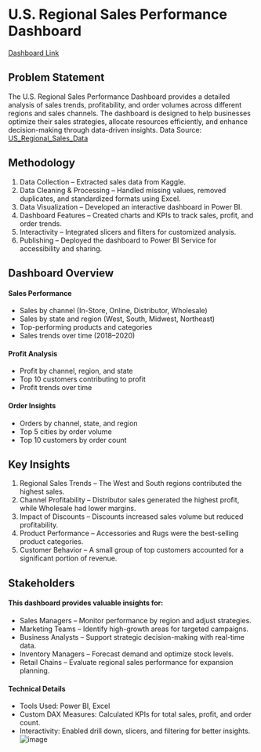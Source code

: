 
# U.S. Regional Sales Performance Dashboard

[Dashboard Link](https://app.powerbi.com/groups/f1d37c5e-25da-410a-8643-f27b7bac459b/reports/3c12101c-ebcb-446a-9ec8-88d6f6166090/c885e274eba2e5d5c066?experience=power-bi)

## Problem Statement
The U.S. Regional Sales Performance Dashboard provides a detailed analysis of sales trends, profitability, and order volumes across different regions and sales channels. The dashboard is designed to help businesses optimize their sales strategies, allocate resources efficiently, and enhance decision-making through data-driven insights.
Data Source: 
[US_Regional_Sales_Data](https://www.kaggle.com/datasets/talhabu/us-regional-sales-data)

## Methodology
1.	Data Collection – Extracted sales data from Kaggle.
2.	Data Cleaning & Processing – Handled missing values, removed duplicates, and standardized formats using Excel.
3.	Data Visualization – Developed an interactive dashboard in Power BI.
4.	Dashboard Features – Created charts and KPIs to track sales, profit, and order trends.
5.	Interactivity – Integrated slicers and filters for customized analysis.
6.	Publishing – Deployed the dashboard to Power BI Service for accessibility and sharing.

## Dashboard Overview
#### Sales Performance
  - Sales by channel (In-Store, Online, Distributor, Wholesale)
  - Sales by state and region (West, South, Midwest, Northeast)
  - Top-performing products and categories
  - Sales trends over time (2018–2020)

#### Profit Analysis
  - Profit by channel, region, and state
  - Top 10 customers contributing to profit
  - Profit trends over time

#### Order Insights
  - Orders by channel, state, and region
  - Top 5 cities by order volume
  - Top 10 customers by order count

## Key Insights
1.	Regional Sales Trends – The West and South regions contributed the highest sales.
2.	Channel Profitability – Distributor sales generated the highest profit, while Wholesale had lower margins.
3.	Impact of Discounts – Discounts increased sales volume but reduced profitability.
4.	Product Performance – Accessories and Rugs were the best-selling product categories.
5.	Customer Behavior – A small group of top customers accounted for a significant portion of revenue.

## Stakeholders
#### This dashboard provides valuable insights for:
  - Sales Managers – Monitor performance by region and adjust strategies.
  - Marketing Teams – Identify high-growth areas for targeted campaigns.
  - Business Analysts – Support strategic decision-making with real-time data.
  - Inventory Managers – Forecast demand and optimize stock levels.
  - Retail Chains – Evaluate regional sales performance for expansion planning.

#### Technical Details
  - Tools Used: Power BI, Excel
  - Custom DAX Measures: Calculated KPIs for total sales, profit, and order count.
  - Interactivity: Enabled drill down, slicers, and filtering for better insights.
![image]()
